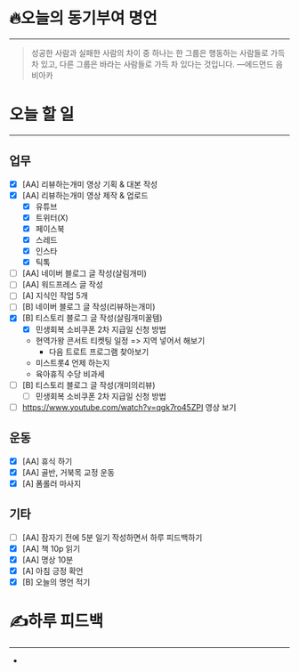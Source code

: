 # 🔥오늘의 동기부여 명언

---
> 성공한 사람과 실패한 사람의 차이 중 하나는 한 그룹은 행동하는 사람들로 가득 차 있고, 다른 그룹은 바라는 사람들로 가득 차 있다는 것입니다.
> —에드먼드 음비아카

# 오늘 할 일
---
## 업무
- [x] [AA] 리뷰하는개미 영상 기획 & 대본 작성
- [x] [AA] 리뷰하는개미 영상 제작 & 업로드
	- [x] 유튜브
	- [x] 트위터(X)
	- [x] 페이스북
	- [x] 스레드
	- [x] 인스타
	- [x] 틱톡
- [ ] [AA] 네이버 블로그 글 작성(살림개미)
- [ ] [AA] 워드프레스 글 작성
- [ ] [A] 지식인 작업 5개
- [ ] [B] 네이버 블로그 글 작성(리뷰하는개미)
- [x] [B] 티스토리 블로그 글 작성(살림개미꿀템)
	- [x] 민생회복 소비쿠폰 2차 지급일 신청 방법
	- 현역가왕 콘서트 티켓팅 일정 => 지역 넣어서 해보기
		- 다음 트로트 프로그램 찾아보기
	- 미스트롯4 언제 하는지
	- 육아휴직 수당 비과세
- [ ] [B] 티스토리 블로그 글 작성(개미의리뷰)
	- [ ] 민생회복 소비쿠폰 2차 지급일 신청 방법
- [ ] https://www.youtube.com/watch?v=qgk7ro45ZPI 영상 보기

## 운동
- [x] [AA] 휴식 하기
- [x] [AA] 골반, 거북목 교정 운동
- [x] [A] 폼롤러 마사지

## 기타
- [ ] [AA] 잠자기 전에 5분 일기 작성하면서 하루 피드백하기
- [x] [AA] 책 10p 읽기
- [x] [AA] 명상 10분
- [x] [A] 아침 긍정 확언
- [x] [B] 오늘의 명언 적기

# ✍하루 피드백
---
- 